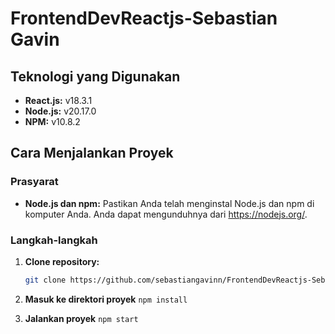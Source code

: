 # FrontendDevReactjs-Sebastian Gavin

## Teknologi yang Digunakan

- **React.js:** v18.3.1
- **Node.js:** v20.17.0
- **NPM:** v10.8.2

## Cara Menjalankan Proyek

### Prasyarat

- **Node.js dan npm:** Pastikan Anda telah menginstal Node.js dan npm di komputer Anda. Anda dapat mengunduhnya dari https://nodejs.org/.

### Langkah-langkah

1. **Clone repository:**

   ```bash
   git clone https://github.com/sebastiangavinn/FrontendDevReactjs-Sebastian-Gavin.git

   ```

2. **Masuk ke direktori proyek**
   `npm install`

3. **Jalankan proyek**
   `npm start`

